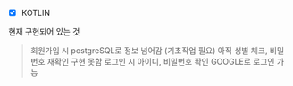 - [x] KOTLIN

현재 구현되어 있는 것

> 회원가입 시 postgreSQL로 정보 넘어감 (기초작업 필요)
> 아직 성별 체크, 비밀번호 재확인 구현 못함
> 로그인 시 아이디, 비밀번호 확인
> GOOGLE로 로그인 가능
